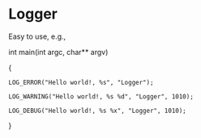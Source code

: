 # Logger

Easy to use, e.g.,

int main(int argc, char** argv)

{

    LOG_ERROR("Hello world!, %s", "Logger");
    
    LOG_WARNING("Hello world!, %s %d", "Logger", 1010);
    
    LOG_DEBUG("Hello world!, %s %x", "Logger", 1010);
    
}

